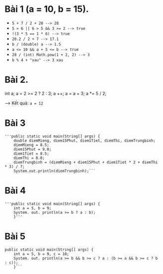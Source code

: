 # Bài 1 (a = 10, b = 15). 
- `5 + 7 / 2 + 20 --> 28`
- `5 > 6 || 6 > 5 && 3 >= 2 --> true`
- `!(3 * 5 == 1 * 6) --> true`
- `20.2 / 2 + 7 --> 17.1`
- `b / (double) a --> 1.5`
- `a <= 10 && a + 5 <= b --> true`
- `28 / (int) Math.pow(1 + 2, 2) --> 3`
- `b % 4 + "xau" --> 3 xau`

# Bài 2. 
int a;
a = 2 >= 2 ? 2 : 3;
a ++;
a = a + 3;
a *= 5 / 2;

--> Kết quả: 
`a = 12`

# Bài 3 
    '''public static void main(String[] args) {
        double diemMieng, diem15Phut, diem1Tiet, diemThi, diemTrungbinh;
        diemMieng = 8.5;
        diem15Phut = 9.0;
        diem1Tiet = 8.5;
        diemThi = 8.0;
        diemTrungbinh = (diemMieng + diem15Phut + diem1Tiet * 2 + diemThi * 3) / 7;
        System.out.println(diemTrungbinh);``` 
# Bài 4
    '''public static void main(String[] args) {
        int a = 5, b = 9;
        System. out. println(a >= b ? a : b);
        }'''
# Bài 5
    public static void main(String[] args) {
        int a = 5, b = 9, c = 10;
        System. out. println(a >= b && b >= c ? a : (b >= a && b >= c ? b : c));
        }```
